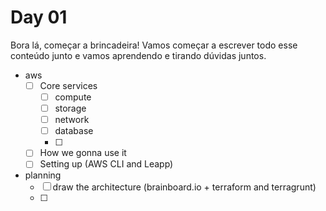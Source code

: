 # Day 01

Bora lá, começar a brincadeira!
Vamos começar a escrever todo esse conteúdo junto e vamos aprendendo e tirando dúvidas juntos.

- aws
  - [ ] Core services
    - [ ] compute
    - [ ] storage
    - [ ] network
    - [ ] database
    - [ ]
  - [ ] How we gonna use it
  - [ ] Setting up (AWS CLI and Leapp)

- planning
  - [ ] draw the architecture (brainboard.io + terraform and terragrunt)
  - [ ]
